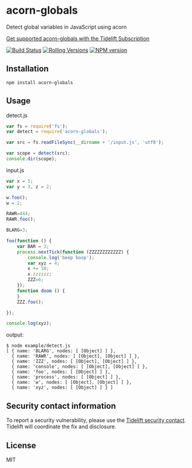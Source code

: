 # acorn-globals

Detect global variables in JavaScript using acorn

[Get supported acorn-globals with the Tidelift Subscription](https://tidelift.com/subscription/pkg/npm-acorn_globals?utm_source=npm-acorn-globals&utm_medium=referral&utm_campaign=readme)

[![Build Status](https://img.shields.io/github/workflow/status/ForbesLindesay/acorn-globals/Publish%20Canary/master?style=for-the-badge)](https://github.com/ForbesLindesay/acorn-globals/actions?query=workflow%3APublish%20Canary+branch%3Amaster)
[![Rolling Versions](https://img.shields.io/badge/Rolling%20Versions-Enabled-brightgreen?style=for-the-badge)](https://rollingversions.com/ForbesLindesay/acorn-globals)
[![NPM version](https://img.shields.io/npm/v/acorn-globals?style=for-the-badge)](https://www.npmjs.com/package/acorn-globals)

## Installation

    npm install acorn-globals

## Usage

detect.js

```js
var fs = require('fs');
var detect = require('acorn-globals');

var src = fs.readFileSync(__dirname + '/input.js', 'utf8');

var scope = detect(src);
console.dir(scope);
```

input.js

```js
var x = 5;
var y = 3, z = 2;

w.foo();
w = 2;

RAWR=444;
RAWR.foo();

BLARG=3;

foo(function () {
    var BAR = 3;
    process.nextTick(function (ZZZZZZZZZZZZ) {
        console.log('beep boop');
        var xyz = 4;
        x += 10;
        x.zzzzzz;
        ZZZ=6;
    });
    function doom () {
    }
    ZZZ.foo();

});

console.log(xyz);
```

output:

```
$ node example/detect.js
[ { name: 'BLARG', nodes: [ [Object] ] },
  { name: 'RAWR', nodes: [ [Object], [Object] ] },
  { name: 'ZZZ', nodes: [ [Object], [Object] ] },
  { name: 'console', nodes: [ [Object], [Object] ] },
  { name: 'foo', nodes: [ [Object] ] },
  { name: 'process', nodes: [ [Object] ] },
  { name: 'w', nodes: [ [Object], [Object] ] },
  { name: 'xyz', nodes: [ [Object] ] } ]
```

## Security contact information

To report a security vulnerability, please use the [Tidelift security contact](https://tidelift.com/security). Tidelift will coordinate the fix and disclosure.

## License

  MIT
